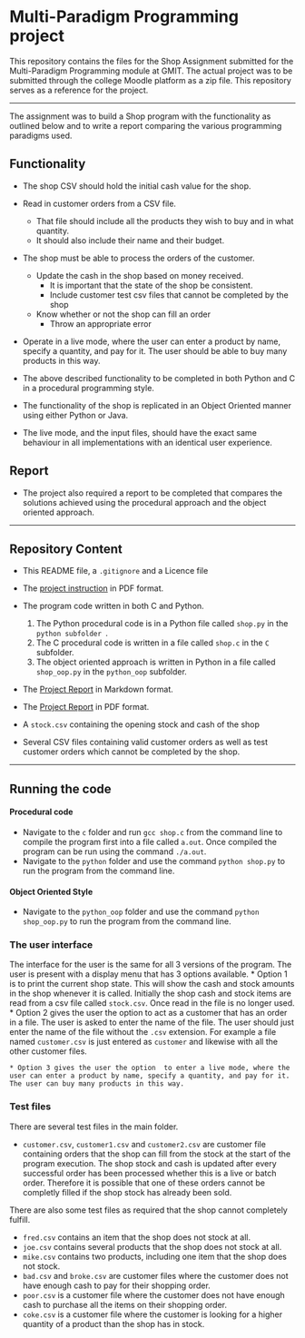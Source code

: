 
# Multi-Paradigm Programming project

This repository contains the files for the Shop Assignment submitted for the Multi-Paradigm Programming module at GMIT. The actual project was to be submitted through the college Moodle platform as a zip file. This repository serves as a reference for the project.

---


The assignment was to build a Shop program with the functionality as outlined below and to write a report comparing the various programming paradigms used.

## Functionality
- The shop CSV should hold the initial cash value for the shop.
- Read in customer orders from a CSV file.
    * That file should include all the products they wish to buy and in what quantity.
    * It should also include their name and their budget.
- The shop must be able to process the orders of the customer.
    * Update the cash in the shop based on money received.
        * It is important that the state of the shop be consistent.
        * Include customer test csv files that cannot be completed by the shop
    * Know whether or not the shop can fill an order
        * Throw an appropriate error

- Operate in a live mode, where the user can enter a product by name, specify a quantity, and pay for it. The user should be able to buy many products in this way.

- The above described functionality to be completed in both Python and C in a procedural programming style.
- The functionality of the shop is replicated in an Object Oriented manner using either Python or Java.

- The live mode, and the input files, should have the exact same behaviour in all implementations with an identical user experience.

## Report

- The project also required a report to be completed that compares the solutions achieved using the procedural approach and the object oriented approach.

---

## Repository Content

- This README file, a `.gitignore` and a Licence file

- The [project instruction](https://github.com/angela1C/Multi-Paradigm-Programming-Shop-Project-2020/blob/7ef24208496b1f31f6d86dd0bf647ba673cdf2aa/MPP_Shop_project.pdf) in PDF format.

- The  program code written in both C and Python. 
    1. The Python procedural code is in a Python file called `shop.py` in the `python subfolder `.
    2. The C procedural code is written in a file called `shop.c` in the `C` subfolder.
    3. The object oriented approach is written in Python in a file called `shop_oop.py` in the `python_oop` subfolder.

- The [Project Report](https://github.com/angela1C/Multi-Paradigm-Programming-Shop-Project-2020/blob/7ef24208496b1f31f6d86dd0bf647ba673cdf2aa/report.md) in Markdown format.
- The [Project Report](https://github.com/angela1C/Multi-Paradigm-Programming-Shop-Project-2020/blob/7ef24208496b1f31f6d86dd0bf647ba673cdf2aa/report.pdf) in PDF format.

- A `stock.csv` containing the opening stock and cash of the shop
- Several CSV files containing valid customer orders as well as test customer orders which cannot be completed by the shop.

---

## Running the code

#### Procedural code
- Navigate to the `c` folder and run `gcc shop.c` from the command line to compile the program first into a file called `a.out`. Once compiled the program can be run using the command `./a.out`. 
- Navigate to the `python` folder and use the command `python shop.py` to run the program from the command line.

#### Object Oriented Style
- Navigate to the `python_oop` folder and use the command `python shop_oop.py` to run the program from the command line.

### The user interface
The interface for the user is the same for all 3 versions of the program. The user is present with a display menu that has 3 options available.
    * Option 1 is to print the current shop state. This will show the cash and stock amounts in the shop whenever it is called. Initially the shop cash and stock items are read from a csv file called `stock.csv`. Once read in the file is no longer used. 
    * Option 2 gives the user the option to act as a customer that has an order in a file. The user is asked to enter the name of the file. The user should just enter the name of the file without the `.csv` extension. For example a file named `customer.csv` is just entered as `customer` and likewise with all the other customer files.

    * Option 3 gives the user the option  to enter a live mode, where the user can enter a product by name, specify a quantity, and pay for it. The user can buy many products in this way.

### Test files
There are several test files in the main folder. 
- `customer.csv`, `customer1.csv` and `customer2.csv`  are customer file containing orders that the shop can fill from the stock at the start of the program execution. The shop stock and cash is updated after every successful order has been processed whether this is a live or batch order. Therefore it is possible that one of these orders cannot be completly filled if the shop stock has already been sold.

There are also some test files as required that the shop cannot completely fulfill.
- `fred.csv` contains an item that the shop does not stock at all.
- `joe.csv` contains several products that the shop does not stock at all.
- `mike.csv` contains two products, including one item that the shop does not stock.
- `bad.csv` and `broke.csv` are customer files where the customer does not have enough cash to pay for their shopping order.
- `poor.csv` is a customer file where the customer does not have enough cash to purchase all the items on their shopping order.
- `coke.csv` is a customer file where the customer is looking for a higher quantity of a product than the shop has in stock.

